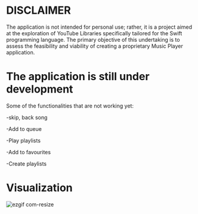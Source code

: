 # DISCLAIMER
The application is not intended for personal use; rather, it is a project aimed at the exploration of YouTube Libraries specifically tailored for the Swift programming language. The primary objective of this undertaking is to assess the feasibility and viability of creating a proprietary Music Player application.

# The application is still under development
Some of the functionalities that are not working yet:

-skip, back song

-Add to queue 

-Play playlists

-Add to favourites

-Create playlists

# Visualization

![ezgif com-resize](https://github.com/PopekD/MyStrain/assets/94826253/75c801ba-84a3-43cc-ad6d-8539771522b5)



